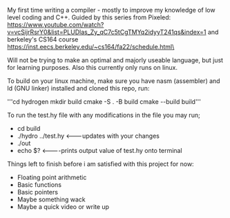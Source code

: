 My first time writing a compiler - mostly to improve my knowledge of low level coding and C++.
Guided by this series from Pixeled: https://www.youtube.com/watch?v=vcSijrRsrY0&list=PLUDlas_Zy_qC7c5tCgTMYq2idyyT241qs&index=1
and berkeley's CS164 course https://inst.eecs.berkeley.edu/~cs164/fa22/schedule.html\ 

Will not be trying to make an optimal and majorly useable language, but just for learning purposes. Also this currently only runs on linux. 

To build on your linux machine, make sure you have nasm (assembler) and ld (GNU linker) installed and cloned this repo, run:

'''cd hydrogen
mkdir build
cmake -S . -B build
cmake --build build'''

To run the test.hy file with any modifications in the file you may run;

- cd build
- ./hydro ../test.hy <---updates with your changes
- ./out
- echo $? <----prints output value of test.hy onto terminal

Things left to finish before i am satisfied with this project for now:
  - Floating point arithmetic
  - Basic functions
  - Basic pointers 
  - Maybe something wack
  - Maybe a quick video or write up
